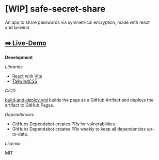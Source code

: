 # [WIP] safe-secret-share

An app to share passwords via symmetrical encryption, made with react and tailwind.

## [➡️ Live-Demo](https://sandro-salzmann.github.io/safe-secret-share/)

**Development**

*Libraries*

- [React](https://react.dev/) with [Vite](https://vitejs.dev/)
- [TailwindCSS](https://tailwindcss.com/)

*CICD*

[build-and-deploy.yml](.github\workflows\build-and-deploy.yml) builds the page as a GitHub Artifact and deploys the artifact to GitHub Pages.

*Dependencies*

- GitHubs Dependabot creates PRs for vulnerabilities.
- GitHubs Dependabot creates PRs weekly to keep all dependencies up-to-date.

*License*

[MIT](.\LICENSE)
